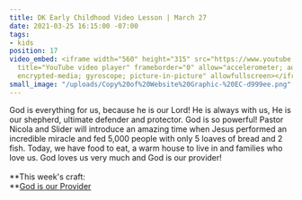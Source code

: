 ```yaml
---
title: DK Early Childhood Video Lesson | March 27
date: 2021-03-25 16:15:00 -07:00
tags:
- kids
position: 17
video_embed: <iframe width="560" height="315" src="https://www.youtube.com/embed/xwqGnttjnno"
  title="YouTube video player" frameborder="0" allow="accelerometer; autoplay; clipboard-write;
  encrypted-media; gyroscope; picture-in-picture" allowfullscreen></iframe>
small_image: "/uploads/Copy%20of%20Website%20Graphic-%20EC-d999ee.png"
---
```


God is everything for us, because he is our Lord! He is always with us, He is our shepherd, ultimate defender and protector. God is so powerful! Pastor Nicola and Slider will introduce an amazing time when Jesus performed an incredible miracle and fed 5,000 people with only 5 loaves of bread and 2 fish. Today, we have food to eat, a warm house to live in and families who love us. God loves us very much and God is our provider!\
\
**This week's craft:\
**[God is our Provider](https://drive.google.com/file/d/1KA0gbS6xEYtTmaOcXIejeT_NOGl0LWYS/view?usp=sharing)